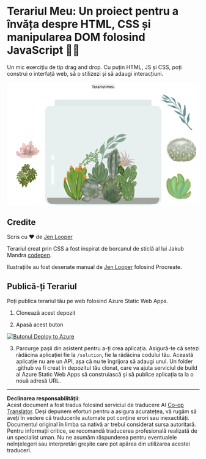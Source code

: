 <!--
CO_OP_TRANSLATOR_METADATA:
{
  "original_hash": "6329fbe8bd936068debd78cca6f09c0a",
  "translation_date": "2025-08-28T08:13:18+00:00",
  "source_file": "3-terrarium/solution/README.md",
  "language_code": "ro"
}
-->
# Terariul Meu: Un proiect pentru a învăța despre HTML, CSS și manipularea DOM folosind JavaScript 🌵🌱

Un mic exercițiu de tip drag and drop. Cu puțin HTML, JS și CSS, poți construi o interfață web, să o stilizezi și să adaugi interacțiuni.

![terariul meu](../../../../translated_images/screenshot_gray.0c796099a1f9f25e40aa55ead81f268434c00af30d7092490759945eda63067d.ro.png)

## Credite

Scris cu ♥️ de [Jen Looper](https://www.twitter.com/jenlooper)

Terariul creat prin CSS a fost inspirat de borcanul de sticlă al lui Jakub Mandra [codepen](https://codepen.io/Rotarepmi/pen/rjpNZY).

Ilustrațiile au fost desenate manual de [Jen Looper](http://jenlooper.com) folosind Procreate.

## Publică-ți Terariul

Poți publica terariul tău pe web folosind Azure Static Web Apps.

1. Clonează acest depozit

2. Apasă acest buton

[![Butonul Deploy to Azure](https://aka.ms/deploytoazurebutton)](https://portal.azure.com/?feature.customportal=false&WT.mc_id=academic-77807-sagibbon#create/Microsoft.StaticApp)

3. Parcurge pașii din asistent pentru a-ți crea aplicația. Asigură-te că setezi rădăcina aplicației fie la `/solution`, fie la rădăcina codului tău. Această aplicație nu are un API, așa că nu te îngrijora să adaugi unul. Un folder .github va fi creat în depozitul tău clonat, care va ajuta serviciul de build al Azure Static Web Apps să construiască și să publice aplicația ta la o nouă adresă URL.

---

**Declinarea responsabilității**:  
Acest document a fost tradus folosind serviciul de traducere AI [Co-op Translator](https://github.com/Azure/co-op-translator). Deși depunem eforturi pentru a asigura acuratețea, vă rugăm să aveți în vedere că traducerile automate pot conține erori sau inexactități. Documentul original în limba sa nativă ar trebui considerat sursa autoritară. Pentru informații critice, se recomandă traducerea profesională realizată de un specialist uman. Nu ne asumăm răspunderea pentru eventualele neînțelegeri sau interpretări greșite care pot apărea din utilizarea acestei traduceri.